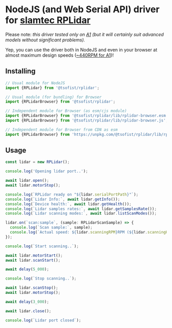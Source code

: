 # NodeJS (and Web Serial API) driver for [slamtec RPLidar](https://www.slamtec.com/en/Lidar)

Please note: *this driver tested only on [A1](https://www.slamtec.com/en/Lidar/A1Spec) (but it will certainly suit
advanced models without significant problems).*

Yep, you can use the driver both in NodeJS and even in your browser at almost maximum design speeds ([~440RPM for A1](./demo/index.html))!

## Installing
```ts
// Usual module for NodeJS
import {RPLidar} from '@tsofist/rplidar';

// Usual module (for bundling) for Browser
import {RPLidarBrowser} from '@tsofist/rplidar';

// Independent module for Browser (as esm/cjs module)
import {RPLidarBrowser} from '@tsofist/rplidar/lib/rplidar-browser.esm.js';
import {RPLidarBrowser} from '@tsofist/rplidar/lib/rplidar-browser.js';

// Independent module for Browser from CDN as esm
import {RPLidarBrowser} from 'https://unpkg.com/@tsofist/rplidar/lib/rplidar-browser.esm.js';
```

## Usage

```ts
const lidar = new RPLidar();

console.log('Opening lidar port..');

await lidar.open();
await lidar.motorStop();

console.log(`RPLidar ready on "${lidar.serialPortPath}"`);
console.log(`Lidar Info:`, await lidar.getInfo());
console.log(`Device health:`, await lidar.getHealth());
console.log(`Lidar samples rates:`, await lidar.getSamplesRate());
console.log(`Lidar scanning modes:`, await lidar.listScanModes());

lidar.on(`scan:sample`, (sample: RPLidarScanSample) => {
  console.log(`Scan sample:`, sample);
  console.log(`Actual speed: ${lidar.scanningRPM}RPM (${lidar.scanningHz}Hz)`);
});

console.log(`Start scanning..`);

await lidar.motorStart();
await lidar.scanStart();

await delay(5_000);

console.log(`Stop scanning..`);

await lidar.scanStop();
await lidar.motorStop();

await delay(3_000);

await lidar.close();

console.log(`Lidar port closed`);

```
